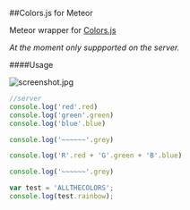 ##Colors.js for Meteor

Meteor wrapper for [Colors.js](https://github.com/Marak/colors.js)  

_At the moment only suppported on the server._  

####Usage

<img src="https://raw.githubusercontent.com/nooitaf/meteor-colors/master/screenshot.jpg" alt="screenshot.jpg">

````javascript
//server
console.log('red'.red)
console.log('green'.green)
console.log('blue'.blue)

console.log('~~~~~~'.grey)

console.log('R'.red + 'G'.green + 'B'.blue)

console.log('~~~~~~'.grey)

var test = 'ALLTHECOLORS';
console.log(test.rainbow);
````


